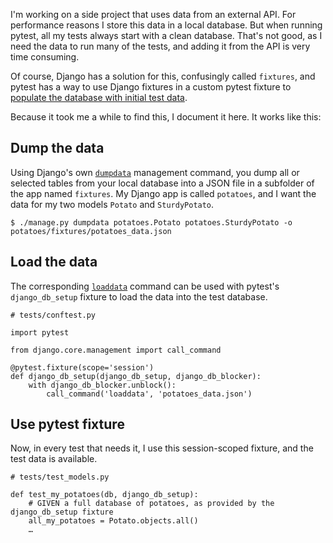 <!-- 
.. title: Populate your Django test database with pytest fixture
.. slug: populate-your-django-test-database-with-pytest-fixture
.. date: 2017-05-05 07:33:20 UTC-05:00
.. tags: python, pytest, django, fixture, database, testing
.. category: 
.. link: 
.. description: 
.. type: text
-->

I'm working on a side project that uses data from an external API. For performance reasons I store this data in a local database. But when running pytest, all my tests always start with a clean database. That's not good, as I need the data to run many of the tests, and adding it from the API is very time consuming.

Of course, Django has a solution for this, confusingly called `fixtures`, and pytest has a way to use Django fixtures in a custom pytest fixture to [populate the database with initial test data](https://pytest-django.readthedocs.io/en/latest/database.html#populate-the-database-with-initial-test-data).

Because it took me a while to find this, I document it here. It works like this:

## Dump the data
Using Django's own [`dumpdata`](https://docs.djangoproject.com/en/1.11/ref/django-admin/#dumpdata) management command, you dump all or selected tables from your local database into a JSON file in a subfolder of the app named `fixtures`. My Django app is called `potatoes`, and I want the data for my two models `Potato` and `SturdyPotato`.

```
$ ./manage.py dumpdata potatoes.Potato potatoes.SturdyPotato -o potatoes/fixtures/potatoes_data.json
```

## Load the data
The corresponding [`loaddata`](https://docs.djangoproject.com/en/1.11/ref/django-admin/#loaddata) command can be used with pytest's `django_db_setup` fixture to load the data into the test database.

```
# tests/conftest.py

import pytest

from django.core.management import call_command

@pytest.fixture(scope='session')
def django_db_setup(django_db_setup, django_db_blocker):
    with django_db_blocker.unblock():
        call_command('loaddata', 'potatoes_data.json')
```

## Use pytest fixture
Now, in every test that needs it, I use this session-scoped fixture, and the test data is available.

```
# tests/test_models.py

def test_my_potatoes(db, django_db_setup):
    # GIVEN a full database of potatoes, as provided by the django_db_setup fixture
    all_my_potatoes = Potato.objects.all()
    …
```